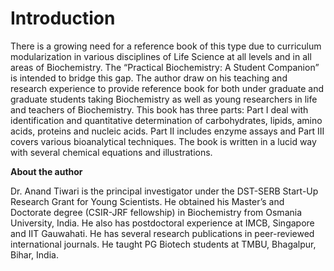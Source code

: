 # Introduction

There is a growing need for a reference book of this type due to curriculum modularization in various disciplines of Life Science at all levels and in all areas of Biochemistry. The “Practical Biochemistry: A Student Companion” is intended to bridge this gap. The author draw on his teaching and research experience to provide reference book for both under graduate and graduate students taking Biochemistry as well as young researchers in life and teachers of Biochemistry. This book has three parts: Part I deal with identification and quantitative determination of carbohydrates, lipids, amino acids, proteins and nucleic acids. Part II includes enzyme assays and Part III covers various bioanalytical techniques. The book is written in a lucid way with several chemical equations and illustrations.

**About the author**

Dr. Anand Tiwari is the principal investigator under the DST-SERB Start-Up Research Grant for Young Scientists. He obtained his Master’s and Doctorate degree (CSIR-JRF fellowship) in Biochemistry from Osmania University, India. He also has postdoctoral experience at IMCB, Singapore and IIT Gauwahati. He has several research publications in peer-reviewed international journals. He taught PG Biotech students at TMBU, Bhagalpur, Bihar, India. 
